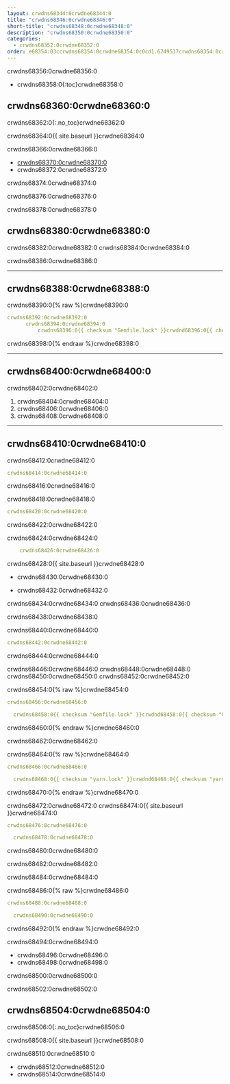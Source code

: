 ```yaml
---
layout: crwdns68344:0crwdne68344:0
title: "crwdns68346:0crwdne68346:0"
short-title: "crwdns68348:0crwdne68348:0"
description: "crwdns68350:0crwdne68350:0"
categories:
  - crwdns68352:0crwdne68352:0
order: e68354:03ccrwdns68354:0crwdne68354:0c0cd1.6749537crwdns68354:0crwdne68354:0crwdns68354:0crwdne68354:0
---
```

crwdns68356:0crwdne68356:0

* crwdns68358:0{:toc}crwdne68358:0

## crwdns68360:0crwdne68360:0

crwdns68362:0{:.no_toc}crwdne68362:0

crwdns68364:0{{ site.baseurl }}crwdne68364:0

crwdns68366:0crwdne68366:0

* <a href="crwdns68368:0crwdne68368:0" target="_blank">crwdns68370:0crwdne68370:0</a>
* crwdns68372:0crwdne68372:0

crwdns68374:0crwdne68374:0

crwdns68376:0crwdne68376:0

crwdns68378:0crwdne68378:0

## crwdns68380:0crwdne68380:0

crwdns68382:0crwdne68382:0 crwdns68384:0crwdne68384:0

crwdns68386:0crwdne68386:0

* * *

## crwdns68388:0crwdne68388:0

crwdns68390:0{% raw %}crwdne68390:0

```yaml
crwdns68392:0crwdne68392:0
      crwdns68394:0crwdne68394:0
          crwdns68396:0{{ checksum "Gemfile.lock" }}crwdnd68396:0{{ checksum "Gemfile.lock" }}crwdnd68396:0{{ checksum "yarn.lock" }}crwdnd68396:0{{ checksum "yarn.lock" }}crwdne68396:0    
```

crwdns68398:0{% endraw %}crwdne68398:0

* * *

## crwdns68400:0crwdne68400:0

crwdns68402:0crwdne68402:0

1. crwdns68404:0crwdne68404:0
2. crwdns68406:0crwdne68406:0
3. crwdns68408:0crwdne68408:0

* * *

## crwdns68410:0crwdne68410:0

crwdns68412:0crwdne68412:0

```yaml
crwdns68414:0crwdne68414:0
```

crwdns68416:0crwdne68416:0

crwdns68418:0crwdne68418:0

```yaml
crwdns68420:0crwdne68420:0
```

crwdns68422:0crwdne68422:0

crwdns68424:0crwdne68424:0

```yaml
    crwdns68426:0crwdne68426:0
```

crwdns68428:0{{ site.baseurl }}crwdne68428:0

* crwdns68430:0crwdne68430:0

* crwdns68432:0crwdne68432:0

crwdns68434:0crwdne68434:0 crwdns68436:0crwdne68436:0

crwdns68438:0crwdne68438:0

crwdns68440:0crwdne68440:0

```yaml
crwdns68442:0crwdne68442:0
```

crwdns68444:0crwdne68444:0

crwdns68446:0crwdne68446:0 crwdns68448:0crwdne68448:0 crwdns68450:0crwdne68450:0 crwdns68452:0crwdne68452:0

crwdns68454:0{% raw %}crwdne68454:0

```yaml
crwdns68456:0crwdne68456:0

  crwdns68458:0{{ checksum "Gemfile.lock" }}crwdnd68458:0{{ checksum "Gemfile.lock" }}crwdne68458:0
```

crwdns68460:0{% endraw %}crwdne68460:0

crwdns68462:0crwdne68462:0

crwdns68464:0{% raw %}crwdne68464:0

```yaml
crwdns68466:0crwdne68466:0

  crwdns68468:0{{ checksum "yarn.lock" }}crwdnd68468:0{{ checksum "yarn.lock" }}crwdne68468:0
```

crwdns68470:0{% endraw %}crwdne68470:0

crwdns68472:0crwdne68472:0 crwdns68474:0{{ site.baseurl }}crwdne68474:0

```yaml
crwdns68476:0crwdne68476:0

  crwdns68478:0crwdne68478:0
```

crwdns68480:0crwdne68480:0

crwdns68482:0crwdne68482:0

crwdns68484:0crwdne68484:0

crwdns68486:0{% raw %}crwdne68486:0

```yaml
crwdns68488:0crwdne68488:0

  crwdns68490:0crwdne68490:0
```

crwdns68492:0{% endraw %}crwdne68492:0

crwdns68494:0crwdne68494:0

* crwdns68496:0crwdne68496:0
* crwdns68498:0crwdne68498:0

crwdns68500:0crwdne68500:0

crwdns68502:0crwdne68502:0

## crwdns68504:0crwdne68504:0

crwdns68506:0{:.no_toc}crwdne68506:0

crwdns68508:0{{ site.baseurl }}crwdne68508:0

crwdns68510:0crwdne68510:0

* crwdns68512:0crwdne68512:0
* crwdns68514:0crwdne68514:0